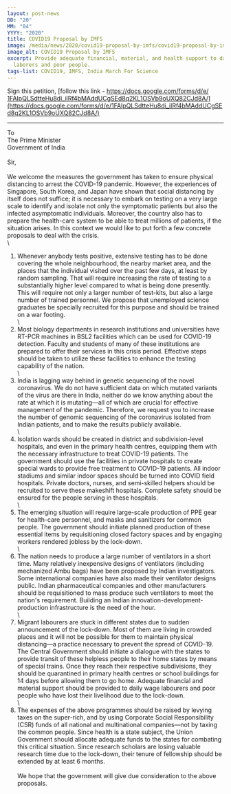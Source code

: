 ```yaml
---
layout: post-news
DD: "20"
MM: "04"
YYYY: "2020"
title: COVID19 Proposal by IMFS
image: /media/news/2020/covid19-proposal-by-imfs/covid19-proposal-by-imfs.jpg
image_alt: COVID19 Proposal by IMFS
excerpt: Provide adequate financial, material, and health support to daily-wage
  laborers and poor people.
tags-list: COVID19, IMFS, India March For Science
---
```

Sign this petition, [follow this link - https://docs.google.com/​forms/d/e/​1FAIpQLSdtteHu8di_ilRf4bMAd​dUCgSEd8q2KL1OSVb9oUXQ82CJ​d8A/](https://docs.google.com/forms/d/e/1FAIpQLSdtteHu8di_ilRf4bMAddUCgSEd8q2KL1OSVb9oUXQ82CJd8A/)

- - -

To\
The Prime Minister\
Government of India\
\
Sir,\
\
We welcome the measures the government has taken to ensure physical distancing to arrest the COVID-19 pandemic. However, the experiences of Singapore, South Korea, and Japan have shown that social distancing by itself does not suffice; it is necessary to embark on testing on a very large scale to identify and isolate not only the symptomatic patients but also the infected asymptomatic individuals. Moreover, the country also has to prepare the health-care system to be able to treat millions of patients, if the situation arises. In this context we would like to put forth a few concrete proposals to deal with the crisis.\
\

1. Whenever anybody tests positive, extensive testing has to be done covering the whole neighbourhood, the nearby market area, and the places that the individual visited over the past few days, at least by random sampling. That will require increasing the rate of testing to a substantially higher level compared to what is being done presently. This will require not only a larger number of test-kits, but also a large number of trained personnel. We propose that unemployed science graduates be specially recruited for this purpose and should be trained on a war footing.\
   \
2. Most biology departments in research institutions and universities have RT-PCR machines in BSL2 facilities which can be used for COVID-19 detection. Faculty and students of many of these institutions are prepared to offer their services in this crisis period. Effective steps should be taken to utilize these facilities to enhance the testing capability of the nation.\
   \
3. India is lagging way behind in genetic sequencing of the novel coronavirus. We do not have sufficient data on which mutated variants of the virus are there in India, neither do we know anything about the rate at which it is mutating—all of which are crucial for effective management of the pandemic. Therefore, we request you to increase the number of genomic sequencing of the coronavirus isolated from Indian patients, and to make the results publicly available.\
   \
4. Isolation wards should be created in district and subdivision-level hospitals, and even in the primary health centres, equipping them with the necessary infrastructure to treat COVID-19 patients. The government should use the facilities in private hospitals to create special wards to provide free treatment to COVID-19 patients. All indoor stadiums and similar indoor spaces should be turned into COVID field hospitals. Private doctors, nurses, and semi-skilled helpers should be recruited to serve these makeshift hospitals. Complete safety should be ensured for the people serving in these hospitals.\
   \
5. The emerging situation will require large-scale production of PPE gear for health-care personnel, and masks and sanitizers for common people. The government should initiate planned production of these essential items by requisitioning closed factory spaces and by engaging workers rendered jobless by the lock-down.\
   \
6. The nation needs to produce a large number of ventilators in a short time. Many relatively inexpensive designs of ventilators (including mechanized Ambu bags) have been proposed by Indian investigators. Some international companies have also made their ventilator designs public. Indian pharmaceutical companies and other manufacturers should be requisitioned to mass produce such ventilators to meet the nation's requirement. Building an Indian innovation-development-production infrastructure is the need of the hour.\
   \
7. Migrant labourers are stuck in different states due to sudden announcement of the lock-down. Most of them are living in crowded places and it will not be possible for them to maintain physical distancing—a practice necessary to prevent the spread of COVID-19. The Central Government should initiate a dialogue with the states to provide transit of these helpless people to their home states by means of special trains. Once they reach their respective subdivisions, they should be quarantined in primary health centres or school buildings for 14 days before allowing them to go home. Adequate financial and material support should be provided to daily wage labourers and poor people who have lost their livelihood due to the lock-down.\
   \
8. The expenses of the above programmes should be raised by levying taxes on the super-rich, and by using Corporate Social Responsibility (CSR) funds of all national and multinational companies—not by taxing the common people. Since health is a state subject, the Union Government should allocate adequate funds to the states for combating this critical situation. Since research scholars are losing valuable research time due to the lock-down, their tenure of fellowship should be extended by at least 6 months.\
   \
   We hope that the government will give due consideration to the above proposals.